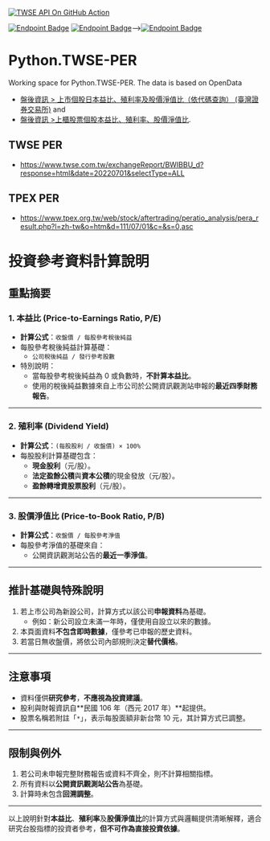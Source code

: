 [![TWSE API On GitHub Action](https://github.com/wenchiehlee/Python.TWSE-PER/actions/workflows/TWSE-API-Action.yaml/badge.svg?branch=main)](https://github.com/wenchiehlee/Python.TWSE-PER/actions/workflows/TWSE-API-Action.yaml) 

[![Endpoint Badge](https://img.shields.io/endpoint?url=https://raw.githubusercontent.com/wenchiehlee/Python.TWSE-PER/main/TWSE.json)](TWSE.csv)
[![Endpoint Badge](https://img.shields.io/endpoint?url=https://raw.githubusercontent.com/wenchiehlee/Python.TWSE-PER/main/TPEX.json)](TPEX.csv)⟶[![Endpoint Badge](https://img.shields.io/endpoint?url=https://raw.githubusercontent.com/wenchiehlee/Python.TWSE-PER/main/TWSE_TPEX.json)](TWSE_TPEX.csv)

# Python.TWSE-PER
Working space for Python.TWSE-PER. The data is based on OpenData 
  * [盤後資訊 > 上市個股日本益比、殖利率及股價淨值比（依代碼查詢） (臺灣證券交易所)](https://data.gov.tw/dataset/11547) and
  * [盤後資訊 >上櫃股票個股本益比、殖利率、股價淨值比](https://data.gov.tw/dataset/11373).

## TWSE PER
* https://www.twse.com.tw/exchangeReport/BWIBBU_d?response=html&date=20220701&selectType=ALL

## TPEX PER

* https://www.tpex.org.tw/web/stock/aftertrading/peratio_analysis/pera_result.php?l=zh-tw&o=htm&d=111/07/01&c=&s=0,asc



# 投資參考資料計算說明

## 重點摘要

### 1. **本益比 (Price-to-Earnings Ratio, P/E)**
- **計算公式**：`收盤價 / 每股參考稅後純益`
- 每股參考稅後純益計算基礎：
  - `公司稅後純益 / 發行參考股數`
- 特別說明：
  - 當每股參考稅後純益為 0 或負數時，**不計算本益比**。
  - 使用的稅後純益數據來自上市公司於公開資訊觀測站申報的**最近四季財務報告**。

---

### 2. **殖利率 (Dividend Yield)**
- **計算公式**：`(每股股利 / 收盤價) × 100%`
- 每股股利計算基礎包含：
  - **現金股利**（元/股）。
  - **法定盈餘公積**與**資本公積**的現金發放（元/股）。
  - **盈餘轉增資股票股利**（元/股）。

---

### 3. **股價淨值比 (Price-to-Book Ratio, P/B)**
- **計算公式**：`收盤價 / 每股參考淨值`
- 每股參考淨值的基礎來自：
  - 公開資訊觀測站公告的**最近一季淨值**。

---

## 推計基礎與特殊說明
1. 若上市公司為新設公司，計算方式以該公司**申報資料**為基礎。
   - 例如：新公司設立未滿一年時，僅使用自設立以來的數據。
2. 本頁面資料**不包含即時數據**，僅參考已申報的歷史資料。
3. 若當日無收盤價，將依公司內部規則決定**替代價格**。

---

## 注意事項
- 資料僅供**研究參考**，**不應視為投資建議**。
- 股利與財報資訊自**民國 106 年（西元 2017 年）**起提供。
- 股票名稱若附註「`*`」，表示每股面額非新台幣 10 元，其計算方式已調整。

---

## 限制與例外
1. 若公司未申報完整財務報告或資料不齊全，則不計算相關指標。
2. 所有資料以**公開資訊觀測站公告**為基礎。
3. 計算時未包含**回溯調整**。

---

以上說明針對**本益比**、**殖利率**及**股價淨值比**的計算方式與邏輯提供清晰解釋，適合研究台股指標的投資者參考，**但不可作為直接投資依據**。
